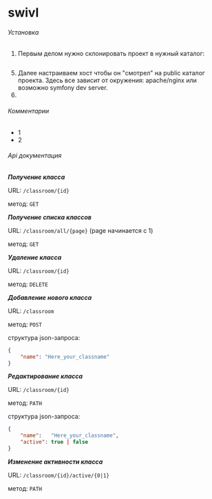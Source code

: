 # swivl

###### Установка
1. Первым делом нужно склонировать проект в нужный каталог:
```
```
5. Далее настраиваем хост чтобы он "смотрел" на public каталог проекта. Здесь все зависит от окружения: apache/nginx или возможно symfony dev server.
2. 

###### Комментарии
 - 1
 - 2
 

###### Api документация

***Получение класса***


URL: `/classroom/{id}`

метод: `GET`


***Получение списка классов***

URL: `/classroom/all/{page}` (page начинается с 1)

метод: `GET`


***Удаление класса***

URL: `/classroom/{id}`

метод: `DELETE`
 

***Добавление нового класса***

URL: `/classroom`

метод: `POST`

структура json-запроса:
```json
{
	"name": "Here_your_classname"
}
```




***Редактирование класса***

URL: `/classroom/{id}`

метод: `PATH`

структура json-запроса:
```json
{
	"name":   "Here_your_classname",
	"active": true | false
}
```


***Изменение активности класса***

URL: `/classroom/{id}/active/{0|1}`

метод: `PATH`
